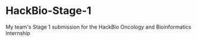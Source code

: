 # HackBio-Stage-1
My team's Stage 1 submission for the HackBio Oncology and Bioinformatics Internship
